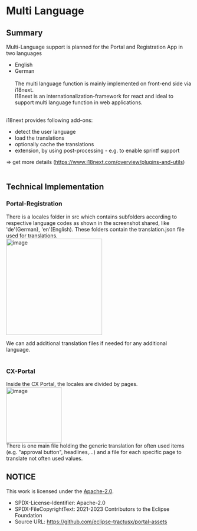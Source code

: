 # Multi Language

## Summary

Multi-Language support is planned for the Portal and Registration App in two languages
<br>

- English
- German
  <br>
  <br>
  The multi language function is mainly implemented on front-end side via i18next.
  <br>
  I18next is an internationalization-framework for react and ideal to support multi language function in web applications.
  <br>
  <br>

i18next provides following add-ons:

- detect the user language
- load the translations
- optionally cache the translations
- extension, by using post-processing - e.g. to enable sprintf support

=> get more details (https://www.i18next.com/overview/plugins-and-utils)
<br>
<br>

## Technical Implementation

### Portal-Registration

There is a locales folder in src which contains subfolders according to respective language codes as shown in the screenshot shared, like 'de'(German), 'en'(English). These folders contain the translation.json file used for translations.
<br>
<img width="260" alt="image" src="https://user-images.githubusercontent.com/94133633/210454359-7ed91a28-4293-4699-9dc2-58692b17b55d.png">

We can add additional translation files if needed for any additional language.
<br>
<br>

### CX-Portal

Inside the CX Portal, the locales are divided by pages.
<br>
<img width="150" alt="image" src="https://user-images.githubusercontent.com/94133633/210455893-bd9971e7-ab0d-429a-a507-416f88d4b601.png">
<br>
There is one main file holding the generic translation for often used items (e.g. "approval button", headlines,...) and a file for each specific page to translate not often used values.

## NOTICE

This work is licensed under the [Apache-2.0](https://www.apache.org/licenses/LICENSE-2.0).

- SPDX-License-Identifier: Apache-2.0
- SPDX-FileCopyrightText: 2021-2023 Contributors to the Eclipse Foundation
- Source URL: https://github.com/eclipse-tractusx/portal-assets
